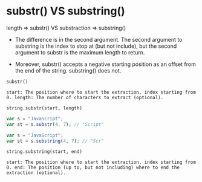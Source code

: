 # substr() VS substring()

length => substr() VS substraction => substring()

- The difference is in the second argument. The second argument to substring is the index to stop at (but not include), but the second argument to substr is the maximum length to return.

- Moreover, substr() accepts a negative starting position as an offset from the end of the string. substring() does not.

```
substr()

start: The position where to start the extraction, index starting from 0. length: The number of characters to extract (optional).

string.substr(start, length)
```

```js
var s = "JavaScript";
var st = s.substr(4, 7); // "Script"

var s = "JavaScript";
var st = s.substring(4, 7); // "Scr"
```

```
string.substring(start, end)

start: The position where to start the extraction, index starting from 0. end: The position (up to, but not including) where to end the extraction (optional).
```
